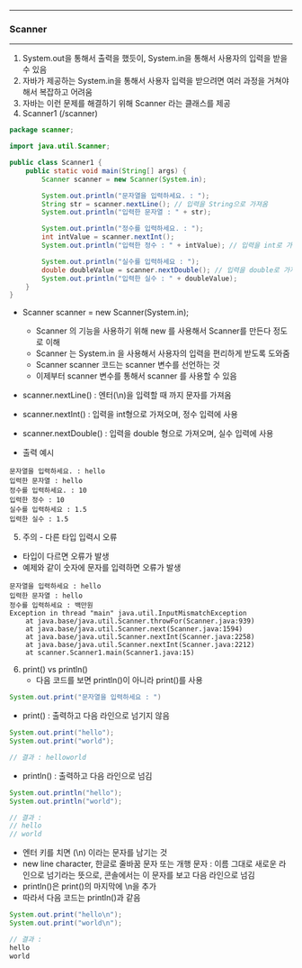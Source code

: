-----
### Scanner
-----
1. System.out을 통해서 출력을 했듯이, System.in을 통해서 사용자의 입력을 받을 수 있음
2. 자바가 제공하는 System.in을 통해서 사용자 입력을 받으려면 여러 과정을 거쳐야해서 복잡하고 어려움
3. 자바는 이런 문제를 해결하기 위해 Scanner 라는 클래스를 제공
4. Scanner1 (/scanner)
```java
package scanner;

import java.util.Scanner;

public class Scanner1 {
    public static void main(String[] args) {
        Scanner scanner = new Scanner(System.in);

        System.out.println("문자열을 입력하세요. : ");
        String str = scanner.nextLine(); // 입력을 String으로 가져옴
        System.out.println("입력한 문자열 : " + str);

        System.out.println("정수를 입력하세요. : ");
        int intValue = scanner.nextInt();
        System.out.println("입력한 정수 : " + intValue); // 입력을 int로 가져옴

        System.out.println("실수를 입력하세요 : ");
        double doubleValue = scanner.nextDouble(); // 입력을 double로 가져옴
        System.out.println("입력한 실수 : " + doubleValue);
    }
}
```
  - Scanner scanner = new Scanner(System.in);
      + Scanner 의 기능을 사용하기 위해 new 를 사용해서 Scanner를 만든다 정도로 이해
      + Scanner 는 System.in 을 사용해서 사용자의 입력을 편리하게 받도록 도와줌
      + Scanner scanner 코드는 scanner 변수를 선언하는 것
      + 이제부터 scanner 변수를 통해서 scanner 를 사용할 수 있음
  
   - scanner.nextLine() : 엔터(\n)을 입력할 때 까지 문자를 가져옴 
   - scanner.nextInt() : 입력을 int형으로 가져오며, 정수 입력에 사용
   - scanner.nextDouble() : 입력을 double 형으로 가져오며, 실수 입력에 사용
   - 출력 예시
```
문자열을 입력하세요. : hello
입력한 문자열 : hello
정수를 입력하세요. : 10
입력한 정수 : 10
실수를 입력하세요 : 1.5
입력한 실수 : 1.5
```

5. 주의 - 다른 타입 입력시 오류
  - 타입이 다르면 오류가 발생
  - 예제와 같이 숫자에 문자를 입력하면 오류가 발생
```
문자열을 입력하세요 : hello
입력한 문자열 : hello
정수를 입력하세요 : 백만원
Exception in thread "main" java.util.InputMismatchException
    at java.base/java.util.Scanner.throwFor(Scanner.java:939)
    at java.base/java.util.Scanner.next(Scanner.java:1594)
    at java.base/java.util.Scanner.nextInt(Scanner.java:2258)
    at java.base/java.util.Scanner.nextInt(Scanner.java:2212)
    at scanner.Scanner1.main(Scanner1.java:15)
```

6. print() vs println()
   - 다음 코드를 보면 println()이 아니라 print()를 사용
```java
System.out.print("문자열을 입력하세요 : ")
```

   - print() : 출력하고 다음 라인으로 넘기지 않음
```java
System.out.print("hello");
System.out.print("world");

// 결과 : helloworld
```
   - println() : 출력하고 다음 라인으로 넘김
```java
System.out.println("hello");
System.out.println("world");

// 결과 :
// hello
// world
```

  - 엔터 키를 치면 (\n) 이라는 문자를 남기는 것
  - new line character, 한글로 줄바꿈 문자 또는 개행 문자 : 이름 그대로 새로운 라인으로 넘기라는 뜻으로, 콘솔에서는 이 문자를 보고 다음 라인으로 넘김
  - println()은 print()의 마지막에 \n을 추가
  - 따라서 다음 코드는 println()과 같음
```java
System.out.print("hello\n");
System.out.print("world\n");

// 결과 :
hello
world
```
